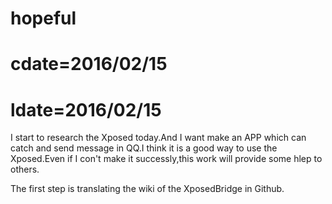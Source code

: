 # hopeful
# cdate=2016/02/15
# ldate=2016/02/15

I start to research the Xposed today.And I want make an APP which can catch and send message in QQ.I think it is a good way to use the Xposed.Even if I con't make it successly,this work will provide some hlep to others.

The first step is translating the wiki of the XposedBridge in Github.

